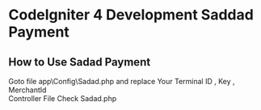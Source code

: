 # CodeIgniter 4 Development Saddad Payment

## How to Use Sadad Payment
Goto file app\Config\Sadad.php and replace Your Terminal ID , Key , MerchantId
<br>Controller File Check Sadad.php